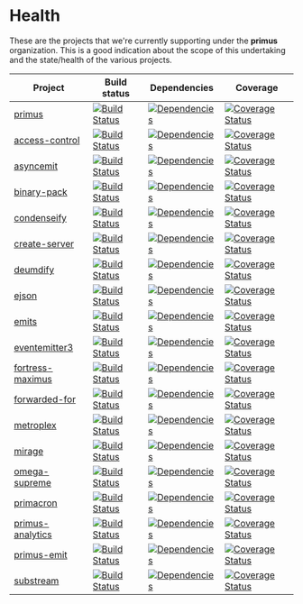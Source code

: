 # Health

These are the projects that we're currently supporting under the **primus**
organization. This is a good indication about the scope of this undertaking and
the state/health of the various projects.

Project                                   | Build status | Dependencies | Coverage
------------------------------------------|--------------|--------------|----------
[primus][primus]                          | [![Build Status](https://img.shields.io/travis/primus/primus/master.svg?style=flat-square)](https://travis-ci.org/primus/primus) | [![Dependencies](https://img.shields.io/david/primus/primus.svg?style=flat-square)](https://david-dm.org/primus/primus) | [![Coverage Status](https://img.shields.io/coveralls/primus/primus/master.svg?style=flat-square)](https://coveralls.io/r/primus/primus?branch=master)
[access-control][access-control]          | [![Build Status](https://img.shields.io/travis/primus/access-control/master.svg?style=flat-square)](https://travis-ci.org/primus/access-control) | [![Dependencies](https://img.shields.io/david/primus/access-control.svg?style=flat-square)](https://david-dm.org/primus/access-control) | [![Coverage Status](https://img.shields.io/coveralls/primus/access-control/master.svg?style=flat-square)](https://coveralls.io/r/primus/access-control?branch=master)
[asyncemit][asyncemit]          | [![Build Status](https://img.shields.io/travis/primus/asyncemit/master.svg?style=flat-square)](https://travis-ci.org/primus/asyncemit) | [![Dependencies](https://img.shields.io/david/primus/asyncemit.svg?style=flat-square)](https://david-dm.org/primus/asyncemit) | [![Coverage Status](https://img.shields.io/coveralls/primus/asyncemit/master.svg?style=flat-square)](https://coveralls.io/r/primus/asyncemit?branch=master)
[binary-pack][binary-pack]                | [![Build Status](https://img.shields.io/travis/primus/binary-pack/master.svg?style=flat-square)](https://travis-ci.org/primus/binary-pack) | [![Dependencies](https://img.shields.io/david/primus/binary-pack.svg?style=flat-square)](https://david-dm.org/primus/binary-pack) | [![Coverage Status](https://img.shields.io/coveralls/primus/binary-pack/master.svg?style=flat-square)](https://coveralls.io/r/primus/binary-pack?branch=master)
[condenseify][condenseify]                | [![Build Status](https://img.shields.io/travis/primus/condenseify/master.svg?style=flat-square)](https://travis-ci.org/primus/condenseify) | [![Dependencies](https://img.shields.io/david/primus/condenseify.svg?style=flat-square)](https://david-dm.org/primus/condenseify) | [![Coverage Status](https://img.shields.io/coveralls/primus/condenseify/master.svg?style=flat-square)](https://coveralls.io/r/primus/condenseify?branch=master)
[create-server][create-server]            | [![Build Status](https://img.shields.io/travis/primus/create-server/master.svg?style=flat-square)](https://travis-ci.org/primus/create-server) | [![Dependencies](https://img.shields.io/david/primus/create-server.svg?style=flat-square)](https://david-dm.org/primus/create-server) | [![Coverage Status](https://img.shields.io/coveralls/primus/create-server/master.svg?style=flat-square)](https://coveralls.io/r/primus/create-server?branch=master)
[deumdify][deumdify]                      | [![Build Status](https://img.shields.io/travis/primus/deumdify/master.svg?style=flat-square)](https://travis-ci.org/primus/deumdify) | [![Dependencies](https://img.shields.io/david/primus/deumdify.svg?style=flat-square)](https://david-dm.org/primus/deumdify) | [![Coverage Status](https://img.shields.io/coveralls/primus/deumdify/master.svg?style=flat-square)](https://coveralls.io/r/primus/deumdify?branch=master)
[ejson][ejson]                            | [![Build Status](https://img.shields.io/travis/primus/ejson/master.svg?style=flat-square)](https://travis-ci.org/primus/ejson) | [![Dependencies](https://img.shields.io/david/primus/ejson.svg?style=flat-square)](https://david-dm.org/primus/ejson) | [![Coverage Status](https://img.shields.io/coveralls/primus/ejson/master.svg?style=flat-square)](https://coveralls.io/r/primus/ejson?branch=master)
[emits][emits]                            | [![Build Status](https://img.shields.io/travis/primus/emits/master.svg?style=flat-square)](https://travis-ci.org/primus/emits) | [![Dependencies](https://img.shields.io/david/primus/emits.svg?style=flat-square)](https://david-dm.org/primus/emits) | [![Coverage Status](https://img.shields.io/coveralls/primus/emits/master.svg?style=flat-square)](https://coveralls.io/r/primus/emits?branch=master)
[eventemitter3][eventemitter3]            | [![Build Status](https://img.shields.io/travis/primus/eventemitter3/master.svg?style=flat-square)](https://travis-ci.org/primus/eventemitter3) | [![Dependencies](https://img.shields.io/david/primus/eventemitter3.svg?style=flat-square)](https://david-dm.org/primus/eventemitter3) | [![Coverage Status](https://img.shields.io/coveralls/primus/eventemitter3/master.svg?style=flat-square)](https://coveralls.io/r/primus/eventemitter3?branch=master)
[fortress-maximus][fortress-maximus]      | [![Build Status](https://img.shields.io/travis/primus/fortress-maximus/master.svg?style=flat-square)](https://travis-ci.org/primus/fortress-maximus) | [![Dependencies](https://img.shields.io/david/primus/fortress-maximus.svg?style=flat-square)](https://david-dm.org/primus/fortress-maximus) | [![Coverage Status](https://img.shields.io/coveralls/primus/fortress-maximus/master.svg?style=flat-square)](https://coveralls.io/r/primus/fortress-maximus?branch=master)
[forwarded-for][forwarded-for]            | [![Build Status](https://img.shields.io/travis/primus/forwarded-for/master.svg?style=flat-square)](https://travis-ci.org/primus/forwarded-for) | [![Dependencies](https://img.shields.io/david/primus/forwarded-for.svg?style=flat-square)](https://david-dm.org/primus/forwarded-for) | [![Coverage Status](https://img.shields.io/coveralls/primus/forwarded-for/master.svg?style=flat-square)](https://coveralls.io/r/primus/forwarded-for?branch=master)
[metroplex][metroplex]                    | [![Build Status](https://img.shields.io/travis/primus/metroplex/master.svg?style=flat-square)](https://travis-ci.org/primus/metroplex) | [![Dependencies](https://img.shields.io/david/primus/metroplex.svg?style=flat-square)](https://david-dm.org/primus/metroplex) | [![Coverage Status](https://img.shields.io/coveralls/primus/metroplex/master.svg?style=flat-square)](https://coveralls.io/r/primus/metroplex?branch=master)
[mirage][mirage]                          | [![Build Status](https://img.shields.io/travis/primus/mirage/master.svg?style=flat-square)](https://travis-ci.org/primus/mirage) | [![Dependencies](https://img.shields.io/david/primus/mirage.svg?style=flat-square)](https://david-dm.org/primus/mirage) | [![Coverage Status](https://img.shields.io/coveralls/primus/mirage/master.svg?style=flat-square)](https://coveralls.io/r/primus/mirage?branch=master)
[omega-supreme][omega-supreme]            | [![Build Status](https://img.shields.io/travis/primus/omega-supreme/master.svg?style=flat-square)](https://travis-ci.org/primus/omega-supreme) | [![Dependencies](https://img.shields.io/david/primus/omega-supreme.svg?style=flat-square)](https://david-dm.org/primus/omega-supreme) | [![Coverage Status](https://img.shields.io/coveralls/primus/omega-supreme/master.svg?style=flat-square)](https://coveralls.io/r/primus/omega-supreme?branch=master)
[primacron][primacron]                    | [![Build Status](https://img.shields.io/travis/primus/primacron/master.svg?style=flat-square)](https://travis-ci.org/primus/primacron) | [![Dependencies](https://img.shields.io/david/primus/primacron.svg?style=flat-square)](https://david-dm.org/primus/primacron) | [![Coverage Status](https://img.shields.io/coveralls/primus/primacron/master.svg?style=flat-square)](https://coveralls.io/r/primus/primacron?branch=master)
[primus-analytics][primus-analytics]      | [![Build Status](https://img.shields.io/travis/primus/primus-analytics/master.svg?style=flat-square)](https://travis-ci.org/primus/primus-analytics) | [![Dependencies](https://img.shields.io/david/primus/primus-analytics.svg?style=flat-square)](https://david-dm.org/primus/primus-analytics) | [![Coverage Status](https://img.shields.io/coveralls/primus/primus-analytics/master.svg?style=flat-square)](https://coveralls.io/r/primus/primus-analytics?branch=master)
[primus-emit][primus-emit]                | [![Build Status](https://img.shields.io/travis/primus/primus-emit/master.svg?style=flat-square)](https://travis-ci.org/primus/primus-emit) | [![Dependencies](https://img.shields.io/david/primus/primus-emit.svg?style=flat-square)](https://david-dm.org/primus/primus-emit) | [![Coverage Status](https://img.shields.io/coveralls/primus/primus-emit/master.svg?style=flat-square)](https://coveralls.io/r/primus/primus-emit?branch=master)
[substream][substream]                    | [![Build Status](https://img.shields.io/travis/primus/substream/master.svg?style=flat-square)](https://travis-ci.org/primus/substream) | [![Dependencies](https://img.shields.io/david/primus/substream.svg?style=flat-square)](https://david-dm.org/primus/substream) | [![Coverage Status](https://img.shields.io/coveralls/primus/substream/master.svg?style=flat-square)](https://coveralls.io/r/primus/substream?branch=master)


[primus]: https://github.com/primus/primus
[access-control]: https://github.com/primus/access-control
[asyncemit]: https://github.com/primus/asyncemit
[binary-pack]: https://github.com/primus/binary-pack
[condenseify]: https://github.com/primus/condenseify
[create-server]: https://github.com/primus/create-server
[deumdify]: https://github.com/primus/deumdify
[ejson]: https://github.com/primus/ejson
[emits]: https://github.com/primus/emits
[eventemitter3]: https://github.com/primus/eventemitter3
[fortress-maximus]: https://github.com/primus/fortress-maximus
[forwarded-for]: https://github.com/primus/forwarded-for
[metroplex]: https://github.com/primus/metroplex
[mirage]: https://github.com/primus/mirage
[omega-supreme]: https://github.com/primus/omega-supreme
[primacron]: https://github.com/primus/primacron
[primus-analytics]: https://github.com/primus/primus-analytics
[primus-emit]: https://github.com/primus/primus-emit
[substream]: https://github.com/primus/substream
